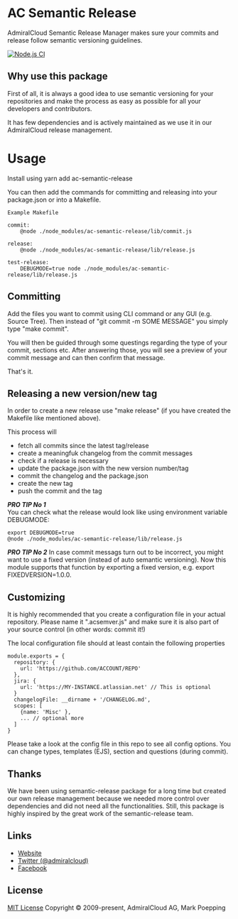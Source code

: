 # AC Semantic Release
AdmiralCloud Semantic Release Manager makes sure your commits and release follow semantic versioning guidelines.

[![Node.js CI](https://github.com/AdmiralCloud/ac-semantic-release/actions/workflows/node.js.yaml/badge.svg)](https://github.com/AdmiralCloud/ac-semantic-release/actions/workflows/node.js.yaml)

## Why use this package
First of all, it is always a good idea to use semantic versioning for your repositories and make the process as easy as possible for all your developers and contributors.

It has few dependencies and is actively maintained as we use it in our AdmiralCloud release management.

# Usage
Install using yarn add ac-semantic-release

You can then add the commands for committing and releasing into your package.json or into a Makefile.

```
Example Makefile

commit:
	@node ./node_modules/ac-semantic-release/lib/commit.js

release:
	@node ./node_modules/ac-semantic-release/lib/release.js

test-release:
	DEBUGMODE=true node ./node_modules/ac-semantic-release/lib/release.js  
```

## Committing
Add the files you want to commit using CLI command or any GUI (e.g. Source Tree). Then instead of "git commit -m SOME MESSAGE" you simply type "make commit".

You will then be guided through some questings regarding the type of your commit, sections etc. After answering those, you will see a preview of your commit message and can then confirm that message.

That's it.

## Releasing a new version/new tag
In order to create a new release use "make release" (if you have created the Makefile like mentioned above).

This process will
+ fetch all commits since the latest tag/release
+ create a meaningfuk changelog from the commit messages
+ check if a release is necessary
+ update the package.json with the new version number/tag
+ commit the changelog and the package.json
+ create the new tag
+ push the commit and the tag

***PRO TIP No 1***   
You can check what the release would look like using environment variable DEBUGMODE:
```
export DEBUGMODE=true
@node ./node_modules/ac-semantic-release/lib/release.js
```

***PRO TIP No 2***
In case commit messags turn out to be incorrect, you might want to use a fixed version (instead of auto semantic versioning). Now this module supports that function by exporting a fixed version, e.g. export FIXEDVERSION=1.0.0.

## Customizing
It is highly recommended that you create a configuration file in your actual repository. Please name it ".acsemver.js" and make sure it is also part of your source control (in other words: commit it!)

The local configuration file should at least contain the following properties

```
module.exports = {
  repository: {
    url: 'https://github.com/ACCOUNT/REPO'
  },
  jira: {
    url: 'https://MY-INSTANCE.atlassian.net' // This is optional
  }
  changelogFile: __dirname + '/CHANGELOG.md',
  scopes: [
    {name: 'Misc' },
    ... // optional more
  ]
}
```

Please take a look at the config file in this repo to see all config options. You can change types, templates (EJS), section and questions (during commit).

## Thanks
We have been using semantic-release package for a long time but created our own release management because we needed more control over dependencies and did not need all the functionalities. Still, this package is highly inspired by the great work of the semantic-release team.

## Links
- [Website](https://www.admiralcloud.com/)
- [Twitter (@admiralcloud)](https://twitter.com/admiralcloud)
- [Facebook](https://www.facebook.com/MediaAssetManagement/)

## License

[MIT License](https://opensource.org/licenses/MIT) Copyright © 2009-present, AdmiralCloud AG, Mark Poepping